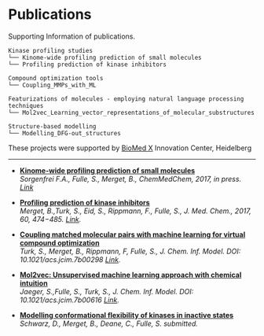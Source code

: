 # Publications
Supporting Information of publications.  

```
Kinase profiling studies  
└── Kinome-wide profiling prediction of small molecules
└── Profiling prediction of kinase inhibitors

Compound optimization tools
└── Coupling_MMPs_with_ML

Featurizations of molecules - employing natural language processing techniques
└── Mol2vec_Learning_vector_representations_of_molecular_substructures

Structure-based modelling
└── Modelling_DFG-out_structures
```
These projects were supported by [BioMed X](http://bio.mx/) Innovation Center, Heidelberg

---
  * [**Kinome-wide profiling prediction of small molecules**](Kinome_wide_profiling_prediction_of_small_molecules/)  
*Sorgenfrei F.A., Fulle, S., Merget, B., ChemMedChem, 2017, in press. [Link](http://onlinelibrary.wiley.com/doi/10.1002/cmdc.201700180/abstract)*

  * [**Profiling prediction of kinase inhibitors**](Profiling_prediction_of_kinase_inhibitors/)  
*Merget, B.,Turk, S., Eid, S., Rippmann, F., Fulle, S., J. Med. Chem., 2017, 60, 474−485. [Link](http://pubs.acs.org/doi/10.1021/acs.jmedchem.6b01611).*  

 * [**Coupling matched molecular pairs with machine learning for virtual compound optimization**](Coupling_MMPs_with_ML/)  
*Turk, S., Merget, B., Rippmann, F, Fulle, S., J. Chem. Inf. Model. DOI: 10.1021/acs.jcim.7b00298 [Link](http://pubs.acs.org/doi/abs/10.1021/acs.jcim.7b00298).*

 * [**Mol2vec: Unsupervised machine learning approach with chemical intuition**](Mol2vec_Learning_vector_representations_of_molecular_substructures/)  
*Jaeger, S.,Fulle, S., Turk, S., J. Chem. Inf. Model. DOI: 10.1021/acs.jcim.7b00616 [Link](http://pubs.acs.org/doi/abs/10.1021/acs.jcim.7b00616).* 

 * [**Modelling conformational flexibility of kinases in inactive states**](Modelling_DFG-out_structures)  
*Schwarz, D., Merget, B., Deane, C., Fulle, S. submitted.*

